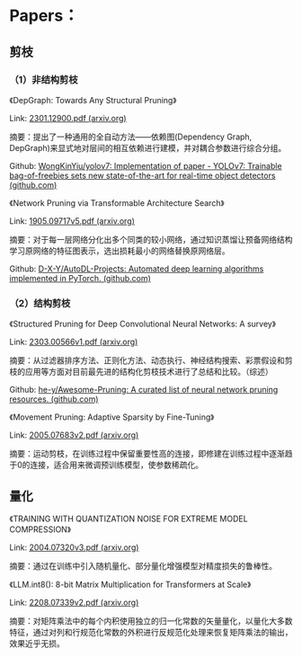 # Papers：

## 剪枝

### （1）非结构剪枝

《DepGraph: Towards Any Structural Pruning》

Link: [2301.12900.pdf (arxiv.org)](https://arxiv.org/pdf/2301.12900.pdf)

摘要：提出了一种通用的全自动方法——依赖图(Dependency Graph, DepGraph)来显式地对层间的相互依赖进行建模，并对耦合参数进行综合分组。

Github: [WongKinYiu/yolov7: Implementation of paper - YOLOv7: Trainable bag-of-freebies sets new state-of-the-art for real-time object detectors (github.com)](https://github.com/WongKinYiu/yolov7)

《Network Pruning via Transformable Architecture Search》

Link: [1905.09717v5.pdf (arxiv.org)](https://arxiv.org/pdf/1905.09717v5.pdf)

摘要：对于每一层网络分化出多个同类的较小网络，通过知识蒸馏让预备网络结构学习原网络的特征图表示，选出损耗最小的网络替换原网络层。

Github: [D-X-Y/AutoDL-Projects: Automated deep learning algorithms implemented in PyTorch. (github.com)](https://github.com/D-X-Y/AutoDL-Projects)

### （2）结构剪枝

《Structured Pruning for Deep Convolutional Neural Networks: A survey》

Link: [2303.00566v1.pdf (arxiv.org)](https://arxiv.org/pdf/2303.00566v1.pdf)

摘要：从过滤器排序方法、正则化方法、动态执行、神经结构搜索、彩票假设和剪枝的应用等方面对目前最先进的结构化剪枝技术进行了总结和比较。（综述）

Github: [he-y/Awesome-Pruning: A curated list of neural network pruning resources. (github.com)](https://github.com/he-y/Awesome-Pruning)

《Movement Pruning: Adaptive Sparsity by Fine-Tuning》

Link: [2005.07683v2.pdf (arxiv.org)](https://arxiv.org/pdf/2005.07683v2.pdf)

摘要：运动剪枝，在训练过程中保留重要性高的连接，即修建在训练过程中逐渐趋于0的连接，适合用来微调预训练模型，使参数稀疏化。

## 量化

《TRAINING WITH QUANTIZATION NOISE FOR EXTREME MODEL COMPRESSION》

Link: [2004.07320v3.pdf (arxiv.org)](https://arxiv.org/pdf/2004.07320v3.pdf)

摘要：通过在训练中引入随机量化、部分量化增强模型对精度损失的鲁棒性。

《LLM.int8(): 8-bit Matrix Multiplication for Transformers at Scale》

Link: [2208.07339v2.pdf (arxiv.org)](https://arxiv.org/pdf/2208.07339v2.pdf)

摘要：对矩阵乘法中的每个内积使用独立的归一化常数的矢量量化，以量化大多数特征，通过对列和行规范化常数的外积进行反规范化处理来恢复矩阵乘法的输出，效果近乎无损。